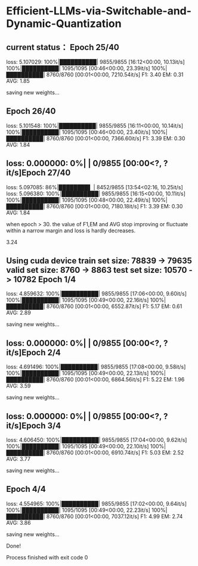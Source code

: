 # Efficient-LLMs-via-Switchable-and-Dynamic-Quantization

current status： Epoch 25/40
-------------------------------
loss: 5.107029: 100%|██████████| 9855/9855 [16:12<00:00, 10.13it/s]
100%|██████████| 1095/1095 [00:46<00:00, 23.39it/s]
100%|██████████| 8760/8760 [00:01<00:00, 7210.54it/s]
F1: 3.40 EM: 0.31 AVG: 1.85

saving new weights...

Epoch 26/40
-------------------------------
loss: 5.101548: 100%|██████████| 9855/9855 [16:11<00:00, 10.14it/s]
100%|██████████| 1095/1095 [00:46<00:00, 23.40it/s]
100%|██████████| 8760/8760 [00:01<00:00, 7366.60it/s]
F1: 3.39 EM: 0.30 AVG: 1.84

loss: 0.000000:   0%|          | 0/9855 [00:00<?, ?it/s]Epoch 27/40
-------------------------------
loss: 5.097085:  86%|████████▌ | 8452/9855 [13:54<02:16, 10.25it/s]
loss: 5.096380: 100%|██████████| 9855/9855 [16:15<00:00, 10.11it/s]
100%|██████████| 1095/1095 [00:48<00:00, 22.49it/s]
100%|██████████| 8760/8760 [00:01<00:00, 7180.18it/s]
F1: 3.39 EM: 0.30 AVG: 1.84

when epoch > 30. the value of F1,EM and AVG stop improving or fluctuate within a narrow margin and loss is hardly decreases.




3.24

Using cuda device
train set size: 
78839 -> 79635
valid set size: 
8760 -> 8863
test set size: 
10570 -> 10782
Epoch 1/4
-------------------------------
loss: 4.859632: 100%|██████████| 9855/9855 [17:06<00:00,  9.60it/s]
100%|██████████| 1095/1095 [00:49<00:00, 22.16it/s]
100%|██████████| 8760/8760 [00:01<00:00, 6552.87it/s]
F1: 5.17 EM: 0.61 AVG: 2.89

saving new weights...

loss: 0.000000:   0%|          | 0/9855 [00:00<?, ?it/s]Epoch 2/4
-------------------------------
loss: 4.691496: 100%|██████████| 9855/9855 [17:08<00:00,  9.58it/s]
100%|██████████| 1095/1095 [00:49<00:00, 22.13it/s]
100%|██████████| 8760/8760 [00:01<00:00, 6864.56it/s]
F1: 5.22 EM: 1.96 AVG: 3.59

saving new weights...

loss: 0.000000:   0%|          | 0/9855 [00:00<?, ?it/s]Epoch 3/4
-------------------------------
loss: 4.606450: 100%|██████████| 9855/9855 [17:04<00:00,  9.62it/s]
100%|██████████| 1095/1095 [00:49<00:00, 22.10it/s]
100%|██████████| 8760/8760 [00:01<00:00, 6910.74it/s]
F1: 5.03 EM: 2.52 AVG: 3.77

saving new weights...

Epoch 4/4
-------------------------------
loss: 4.554965: 100%|██████████| 9855/9855 [17:02<00:00,  9.64it/s]
100%|██████████| 1095/1095 [00:49<00:00, 22.23it/s]
100%|██████████| 8760/8760 [00:01<00:00, 7037.12it/s]
F1: 4.99 EM: 2.74 AVG: 3.86

saving new weights...

Done!

Process finished with exit code 0
